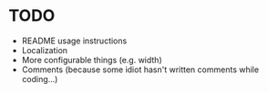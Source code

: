 # TODO
 * README usage instructions
 * Localization
 * More configurable things (e.g. width)
 * Comments (because some idiot hasn't written comments while coding...)
